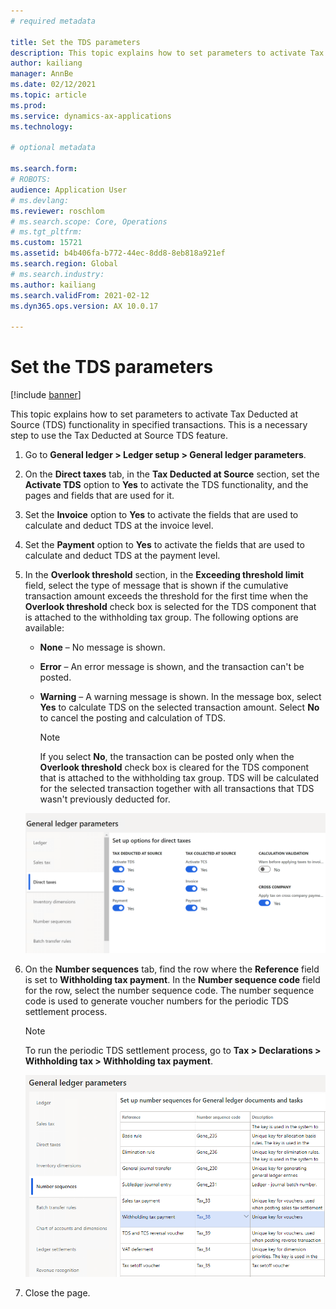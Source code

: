```yaml
---
# required metadata

title: Set the TDS parameters
description: This topic explains how to set parameters to activate Tax Deducted at Source (TDS) functionality in specified transactions. This is a necessary step to use the Tax Deducted at Source TDS feature.
author: kailiang
manager: AnnBe
ms.date: 02/12/2021
ms.topic: article
ms.prod: 
ms.service: dynamics-ax-applications
ms.technology: 

# optional metadata

ms.search.form: 
# ROBOTS: 
audience: Application User
# ms.devlang: 
ms.reviewer: roschlom
# ms.search.scope: Core, Operations
# ms.tgt_pltfrm: 
ms.custom: 15721
ms.assetid: b4b406fa-b772-44ec-8dd8-8eb818a921ef
ms.search.region: Global
# ms.search.industry: 
ms.author: kailiang
ms.search.validFrom: 2021-02-12
ms.dyn365.ops.version: AX 10.0.17

---
```

# Set the TDS parameters

[!include [banner](../includes/banner.md)]

This topic explains how to set parameters to activate Tax Deducted at Source (TDS) functionality in specified transactions. This is a necessary step to use the Tax Deducted at Source TDS feature.

1. Go to **General ledger \> Ledger setup \> General ledger parameters**.
2. On the **Direct taxes** tab, in the **Tax Deducted at Source** section, set the **Activate TDS** option to **Yes** to activate the TDS functionality, and the pages and fields that are used for it.
3. Set the **Invoice** option to **Yes** to activate the fields that are used to calculate and deduct TDS at the invoice level.
4. Set the **Payment** option to **Yes** to activate the fields that are used to calculate and deduct TDS at the payment level.
5. In the **Overlook threshold** section, in the **Exceeding threshold limit** field, select the type of message that is shown if the cumulative transaction amount exceeds the threshold for the first time when the **Overlook threshold** check box is selected for the TDS component that is attached to the withholding tax group. The following options are available:

    - **None** – No message is shown.
    - **Error** – An error message is shown, and the transaction can't be posted.
    - **Warning** – A warning message is shown. In the message box, select **Yes** to calculate TDS on the selected transaction amount. Select **No** to cancel the posting and calculation of TDS.

        > [!NOTE]
        > If you select **No**, the transaction can be posted only when the **Overlook threshold** check box is cleared for the TDS component that is attached to the withholding tax group. TDS will be calculated for the selected transaction together with all transactions that TDS wasn't previously deducted for.

    [![Direct taxes tab](./media/apac-ind-TDS-1.png)](./media/apac-ind-TDS-1.png)

6. On the **Number sequences** tab, find the row where the **Reference** field is set to **Withholding tax payment**. In the **Number sequence code** field for the row, select the number sequence code. The number sequence code is used to generate voucher numbers for the periodic TDS settlement process.

    > [!NOTE]
    > To run the periodic TDS settlement process, go to **Tax \> Declarations \> Withholding tax \> Withholding tax payment**.

    [![Number sequences tab](./media/apac-ind-TDS-2.png)](./media/apac-ind-TDS-2.png)

7. Close the page.
